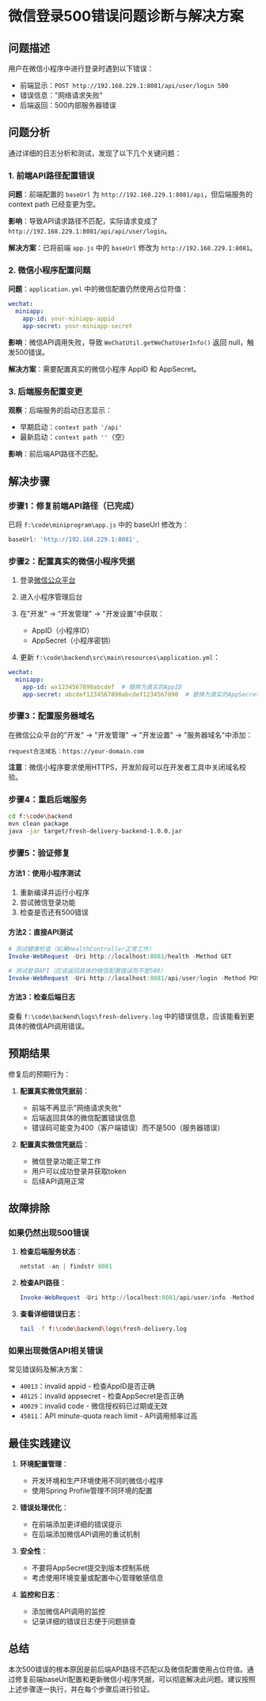# 微信登录500错误问题诊断与解决方案

## 问题描述

用户在微信小程序中进行登录时遇到以下错误：
- 前端显示：`POST http://192.168.229.1:8081/api/user/login 500`
- 错误信息："网络请求失败"
- 后端返回：500内部服务器错误

## 问题分析

通过详细的日志分析和测试，发现了以下几个关键问题：

### 1. 前端API路径配置错误

**问题**：前端配置的 `baseUrl` 为 `http://192.168.229.1:8081/api`，但后端服务的 context path 已经变更为空。

**影响**：导致API请求路径不匹配，实际请求变成了 `http://192.168.229.1:8081/api/api/user/login`。

**解决方案**：已将前端 `app.js` 中的 `baseUrl` 修改为 `http://192.168.229.1:8081`。

### 2. 微信小程序配置问题

**问题**：`application.yml` 中的微信配置仍然使用占位符值：
```yaml
wechat:
  miniapp:
    app-id: your-miniapp-appid
    app-secret: your-miniapp-secret
```

**影响**：微信API调用失败，导致 `WeChatUtil.getWeChatUserInfo()` 返回 null，触发500错误。

**解决方案**：需要配置真实的微信小程序 AppID 和 AppSecret。

### 3. 后端服务配置变更

**观察**：后端服务的启动日志显示：
- 早期启动：`context path '/api'`
- 最新启动：`context path ''`（空）

**影响**：前后端API路径不匹配。

## 解决步骤

### 步骤1：修复前端API路径（已完成）

已将 `f:\code\miniprogram\app.js` 中的 baseUrl 修改为：
```javascript
baseUrl: 'http://192.168.229.1:8081',
```

### 步骤2：配置真实的微信小程序凭据

1. 登录[微信公众平台](https://mp.weixin.qq.com)
2. 进入小程序管理后台
3. 在"开发" -> "开发管理" -> "开发设置"中获取：
   - AppID（小程序ID）
   - AppSecret（小程序密钥）

4. 更新 `f:\code\backend\src\main\resources\application.yml`：
```yaml
wechat:
  miniapp:
    app-id: wx1234567890abcdef  # 替换为真实的AppID
    app-secret: abcdef1234567890abcdef1234567890  # 替换为真实的AppSecret
```

### 步骤3：配置服务器域名

在微信公众平台的"开发" -> "开发管理" -> "开发设置" -> "服务器域名"中添加：
```
request合法域名：https://your-domain.com
```

**注意**：微信小程序要求使用HTTPS，开发阶段可以在开发者工具中关闭域名校验。

### 步骤4：重启后端服务

```bash
cd f:\code\backend
mvn clean package
java -jar target/fresh-delivery-backend-1.0.0.jar
```

### 步骤5：验证修复

#### 方法1：使用小程序测试
1. 重新编译并运行小程序
2. 尝试微信登录功能
3. 检查是否还有500错误

#### 方法2：直接API测试
```powershell
# 测试健康检查（如果HealthController正常工作）
Invoke-WebRequest -Uri http://localhost:8081/health -Method GET

# 测试登录API（应该返回具体的微信配置错误而不是500）
Invoke-WebRequest -Uri http://localhost:8081/api/user/login -Method POST -ContentType "application/json" -Body '{"code":"test123"}'
```

#### 方法3：检查后端日志
查看 `f:\code\backend\logs\fresh-delivery.log` 中的错误信息，应该能看到更具体的微信API调用错误。

## 预期结果

修复后的预期行为：

1. **配置真实微信凭据前**：
   - 前端不再显示"网络请求失败"
   - 后端返回具体的微信配置错误信息
   - 错误码可能变为400（客户端错误）而不是500（服务器错误）

2. **配置真实微信凭据后**：
   - 微信登录功能正常工作
   - 用户可以成功登录并获取token
   - 后续API调用正常

## 故障排除

### 如果仍然出现500错误

1. **检查后端服务状态**：
   ```powershell
   netstat -an | findstr 8081
   ```

2. **检查API路径**：
   ```powershell
   Invoke-WebRequest -Uri http://localhost:8081/api/user/info -Method GET
   ```

3. **查看详细错误日志**：
   ```bash
   tail -f f:\code\backend\logs\fresh-delivery.log
   ```

### 如果出现微信API相关错误

常见错误码及解决方案：
- `40013`：invalid appid - 检查AppID是否正确
- `40125`：invalid appsecret - 检查AppSecret是否正确
- `40029`：invalid code - 微信授权码已过期或无效
- `45011`：API minute-quota reach limit - API调用频率过高

## 最佳实践建议

1. **环境配置管理**：
   - 开发环境和生产环境使用不同的微信小程序
   - 使用Spring Profile管理不同环境的配置

2. **错误处理优化**：
   - 在前端添加更详细的错误提示
   - 在后端添加微信API调用的重试机制

3. **安全性**：
   - 不要将AppSecret提交到版本控制系统
   - 考虑使用环境变量或配置中心管理敏感信息

4. **监控和日志**：
   - 添加微信API调用的监控
   - 记录详细的错误日志便于问题排查

## 总结

本次500错误的根本原因是前后端API路径不匹配以及微信配置使用占位符值。通过修复前端baseUrl配置和更新微信小程序凭据，可以彻底解决此问题。建议按照上述步骤逐一执行，并在每个步骤后进行验证。